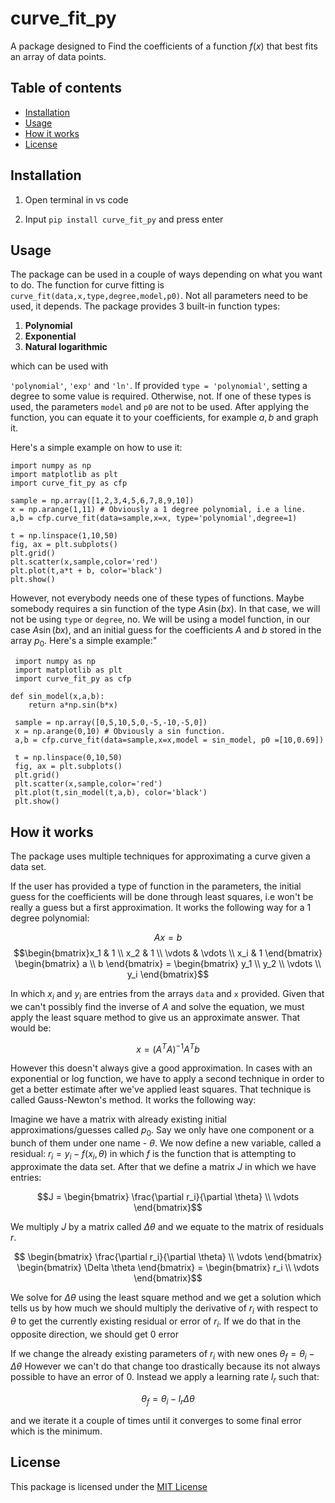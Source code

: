 # curve_fit_py
A package designed to Find the coefficients of a function $f(x)$ that best fits an array of data points.

## Table of contents
- [Installation](#installation)
- [Usage](#usage)
- [How it works](#how-it-works)
- [License](#license)

## Installation
1. Open terminal in vs code

2. Input ``pip install curve_fit_py`` and press enter

## Usage
The package can be used in a couple of ways depending on what you want to do.
The function for curve fitting is ``curve_fit(data,x,type,degree,model,p0)``. Not all parameters need to be used, it depends. 
The package provides 3 built-in function types:
1. **Polynomial**
2. **Exponential**
3. **Natural logarithmic**

which can be used with

 ``'polynomial'``, ``'exp'``  and ``'ln'``. If provided ``type = 'polynomial'``, setting a degree to some value is required. Otherwise, not. If one of these types is used, the parameters ``model`` and ``p0`` are not to be used. After applying the function, you can equate it to your coefficients, for example $a,b$ and graph it.

 Here's a simple example on how to use it:

 ```
 import numpy as np
 import matplotlib as plt
 import curve_fit_py as cfp

 sample = np.array([1,2,3,4,5,6,7,8,9,10]) 
 x = np.arange(1,11) # Obviously a 1 degree polynomial, i.e a line.
 a,b = cfp.curve_fit(data=sample,x=x, type='polynomial',degree=1)

 t = np.linspace(1,10,50)
 fig, ax = plt.subplots()
 plt.grid()
 plt.scatter(x,sample,color='red')
 plt.plot(t,a*t + b, color='black')
 plt.show()
```

However, not everybody needs one of these types of functions. Maybe somebody requires a sin function of the type $A\sin(bx)$. In that case, we will not be using ``type`` or ``degree``, no. We will be using a model function, in our case $A\sin(bx)$, and an initial guess for the coefficients $A$ and $b$ stored in the array $p_0$. Here's a simple example:"

```
 import numpy as np
 import matplotlib as plt
 import curve_fit_py as cfp

def sin_model(x,a,b):
    return a*np.sin(b*x)

 sample = np.array([0,5,10,5,0,-5,-10,-5,0]) 
 x = np.arange(0,10) # Obviously a sin function.
 a,b = cfp.curve_fit(data=sample,x=x,model = sin_model, p0 =[10,0.69])

 t = np.linspace(0,10,50)
 fig, ax = plt.subplots()
 plt.grid()
 plt.scatter(x,sample,color='red')
 plt.plot(t,sin_model(t,a,b), color='black')
 plt.show()
```

## How it works

The package uses multiple techniques for approximating a curve given a data set.

If the user has provided a type of function in the parameters, the initial guess for the coefficients will be done through least squares, i.e won't be really a guess but a first approximation. It works the following way for a 1 degree polynomial:

$$Ax = b$$
$$\begin{bmatrix}x_1 & 1 \\ x_2 & 1 \\ \vdots & \vdots \\ x_i & 1 \end{bmatrix} \begin{bmatrix} a \\ b \end{bmatrix} = \begin{bmatrix} y_1 \\ y_2 \\ \vdots \\ y_i \end{bmatrix}$$

In which $x_i$ and $y_i$ are entries from the arrays ``data`` and ``x`` provided. Given that we can't possibly find the inverse of $A$ and solve the equation, we must apply the least square method to give us an approximate answer. That would be:

$$x = (A^TA)^{-1}A^Tb$$

However this doesn't always give a good approximation. In cases with an exponential or log function, we have to apply a second technique in order to get a better estimate after we've applied least squares. That technique is called Gauss-Newton's method. It works the following way:

Imagine we have a matrix with already existing initial approximations/guesses called $p_0$. Say we only have one component or a bunch of them under one name - $\theta$. We now define a new variable, called a residual: $r_i = y_i - f(x_i,\theta)$ in which $f$ is the function that is attempting to approximate the data set. After that we define a matrix $J$ in which we have entries:

$$J = \begin{bmatrix} \frac{\partial r_i}{\partial \theta} \\ \vdots \end{bmatrix}$$

We multiply $J$ by a matrix called $\Delta \theta$ and we equate to the matrix of residuals $r$.

$$ \begin{bmatrix} \frac{\partial r_i}{\partial \theta} \\ \vdots \end{bmatrix} \begin{bmatrix} \Delta \theta \end{bmatrix} = \begin{bmatrix} r_i \\ \vdots \end{bmatrix}$$

We solve for $\Delta \theta$ using the least square method and we get a solution which tells us by how much we should multiply the derivative of $r_i$ with respect to $\theta$ to get the currently existing residual or error of $r_i$. If we do that in the opposite direction, we should get 0 error

If we change the already existing parameters of $r_i$ with new ones $\theta_f = \theta_i - \Delta \theta$ However we can't do that change too drastically because its not always possible to have an error of 0. Instead we apply a learning rate $l_r$ such that:

$$\theta_f = \theta_i - l_r \Delta \theta$$

and we iterate it a couple of times until it converges to some final error which is the minimum.

## License

This package is licensed under the [MIT License](LICENSE.txt)